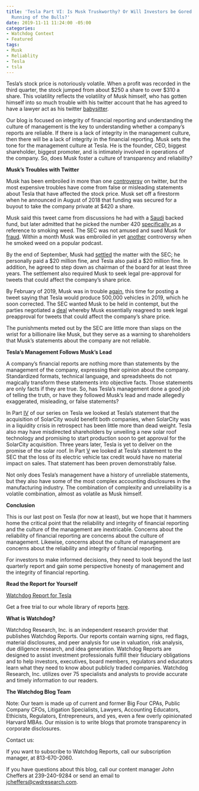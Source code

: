 ```yaml
---
title: 'Tesla Part VI: Is Musk Truskworthy? Or Will Investors be Gored in the Latest
  Running of the Bulls?'
date: 2019-11-11 11:24:00 -05:00
categories:
- Watchdog Context
- Featured
tags:
- Musk
- Reliablity
- Tesla
- tsla
---
```


Tesla’s stock price is notoriously volatile.  When a profit was recorded in the third quarter, the stock jumped from about $250 a share to over $310 a share.  This volatility reflects the volatility of Musk himself, who has gotten himself into so much trouble with his twitter account that he has agreed to have a lawyer act as his twitter [babysitter](https://www.wired.com/story/tesla-ceo-elon-musk-stricter-twitter-babysitter/).

Our blog is focused on integrity of financial reporting and understanding the culture of management is the key to understanding whether a company’s reports are reliable.  If there is a lack of integrity in the management culture, then there will be a lack of integrity in the financial reporting.  Musk sets the tone for the management culture at Tesla.  He is the founder, CEO, biggest shareholder, biggest promoter, and is intimately involved in operations of the company.  So, does Musk foster a culture of transparency and reliability?

**Musk’s Troubles with Twitter**

Musk has been embroiled in more than one [controversy](https://www.bbc.com/news/world-us-canada-48238576) on twitter, but the most expensive troubles have come from false or misleading statements about Tesla that have affected the stock price.    Musk set off a firestorm when he announced in August of 2018 that funding was secured for a buyout to take the company private at $420 a share.

Musk said this tweet came from discussions he had with a [Saudi](https://techcrunch.com/2018/08/13/elon-musk-confirms-his-bid-to-take-tesla-private-backed-by-saudi-arabias-sovereign-wealth-fund/) backed fund, but later admitted that he picked the number 420 [specifically ](https://www.businessinsider.com/sec-says-elon-musks-420-price-point-was-a-weed-reference-2018-9)as a reference to smoking weed.  The SEC was not amused and sued Musk for [fraud](https://www.forbes.com/sites/dantedisparte/2018/09/29/elon-musk-versus-the-sec-when-a-tweet-costs-40-million/#4a4c7ed61556). Within a month Musk was embroiled in yet [another](https://www.bloomberg.com/news/articles/2018-09-07/tesla-chief-accounting-officer-leaves-citing-level-of-scrutiny) controversy when he smoked weed on a popular podcast.

By the end of September, Musk had [settled](https://www.marketwatch.com/story/elon-musk-settlement-with-sec-costs-him-tesla-chairmanship-and-20-million-fine-2018-09-29) the matter with the SEC; he personally paid a $20 million fine, and Tesla also paid a $20 million fine.  In addition, he agreed to step down as chairman of the board for at least three years.  The settlement also required Musk to seek legal pre-approval for tweets that could affect the company’s share price.

By February of 2019, Musk was in trouble [again](https://techcrunch.com/2019/04/26/elon-musk-sec-agree-to-guidelines-on-twitter-use/), this time for posting a tweet saying that Tesla would produce 500,000 vehicles in 2019, which he soon corrected.  The SEC wanted Musk to be held in contempt, but the parties negotiated a [deal](https://www.wired.com/story/tesla-ceo-elon-musk-stricter-twitter-babysitter/) whereby Musk essentially reagreed to seek legal preapproval for tweets that could affect the company’s share price.

The punishments meted out by the SEC are little more than slaps on the wrist for a billionaire like Musk, but they serve as a warning to shareholders that Musk’s statements about the company are not reliable.

**Tesla’s Management Follows Musk’s Lead**

A company’s financial reports are nothing more than statements by the management of the company, expressing their opinion about the company.  Standardized formats, technical language, and spreadsheets do not magically transform these statements into objective facts.  Those statements are only facts if they are true.  So, has Tesla’s management done a good job of telling the truth, or have they followed Musk’s lead and made allegedly exaggerated, misleading, or false statements?

In Part [IV](https://blog.cwdresearch.com/posts/tesla-part-iv-solarcity-the-zombie-that-musk-cant-get-away-from/) of our series on Tesla we looked at Tesla’s statement that the acquisition of SolarCity would benefit both companies, when SolarCity was in a liquidity crisis in retrospect has been little more than dead weight.   Tesla also may have misdirected shareholders by unveiling a new solar roof technology and promising to start production soon to get approval for the SolarCity acquisition.  Three years later, Tesla is yet to deliver on the promise of the solar roof.  In Part [V](https://blog.cwdresearch.com/posts/tesla-part-v-is-teslas-financial-reporting-reliable/) we looked at Tesla’s statement to the SEC that the loss of its electric vehicle tax credit would have no material impact on sales.  That statement has been proven demonstrably false.

Not only does Tesla’s management have a history of unreliable statements, but they also have some of the most complex accounting disclosures in the manufacturing industry.  The combination of complexity and unreliability is a volatile combination, almost as volatile as Musk himself.

**Conclusion**

This is our last post on Tesla (for now at least), but we hope that it hammers home the critical point that the reliability and integrity of financial reporting and the culture of the management are inextricable.  Concerns about the reliability of financial reporting are concerns about the culture of management.  Likewise, concerns about the culture of management are concerns about the reliability and integrity of financial reporting.

For investors to make informed decisions, they need to look beyond the last quarterly report and gain some perspective honesty of management and the integrity of financial reporting.

**Read the Report for Yourself**

[Watchdog Report for Tesla](/uploads/Watchdog%20Report%20for%20Tesla,%20Inc.%20-%20TSLA%2011.6.19.pdf)

Get a free trial to our whole library of reports [here](https://www.cwdresearch.com/free-trial).

**What is Watchdog?**

Watchdog Research, Inc. is an independent research provider that publishes Watchdog Reports. Our reports contain warning signs, red flags, material disclosures, and peer analysis for use in valuation, risk analysis, due diligence research, and idea generation. Watchdog Reports are designed to assist investment professionals fulfill their fiduciary obligations and to help investors, executives, board members, regulators and educators learn what they need to know about publicly traded companies. Watchdog Research, Inc. utilizes over 75 specialists and analysts to provide accurate and timely information to our readers.

**The Watchdog Blog Team**

Note:  Our team is made up of current and former Big Four CPAs, Public Company CFOs, Litigation Specialists, Lawyers, Accounting Educators, Ethicists, Regulators,  Entrepreneurs, and yes, even a few overly opinionated Harvard MBAs.  Our mission is to write blogs that promote transparency in corporate disclosures.

Contact us:

If you want to subscribe to Watchdog Reports, call our subscription manager, at 813-670-2060.

If you have questions about this blog, call our content manager John Cheffers at 239-240-9284 or send an email to jcheffers@cwdresearch.com.